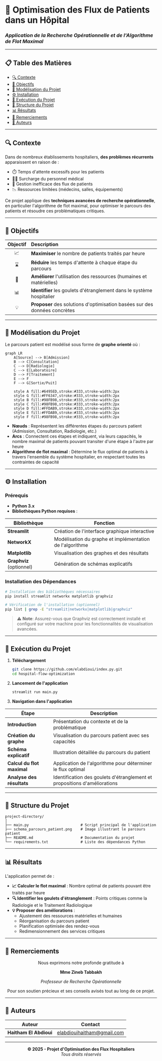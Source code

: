 # 🏥 Optimisation des Flux de Patients dans un Hôpital
### *Application de la Recherche Opérationnelle et de l'Algorithme de Flot Maximal*



---

## 📋 Table des Matières

- [🔍 Contexte](#-contexte)
- [🎯 Objectifs](#-objectifs)
- [🔄 Modélisation du Projet](#-modélisation-du-projet)
- [⚙️ Installation](#️-installation)
- [🚀 Exécution du Projet](#-exécution-du-projet)
- [📂 Structure du Projet](#-structure-du-projet)
- [📊 Résultats](#-résultats)
- [🙏 Remerciements](#-remerciements)
- [👥 Auteurs](#-auteurs)

---

## 🔍 Contexte

Dans de nombreux établissements hospitaliers, **des problèmes récurrents** apparaissent en raison de :

- ⏱️ Temps d'attente excessifs pour les patients
- 👨‍⚕️ Surcharge du personnel médical
- 🏢 Gestion inefficace des flux de patients
- 📉 Ressources limitées (médecins, salles, équipements)

Ce projet applique des **techniques avancées de recherche opérationnelle**, en particulier l'algorithme de flot maximal, pour optimiser le parcours des patients et résoudre ces problématiques critiques.

---

## 🎯 Objectifs

<div align="center">
  
| Objectif | Description |
|:-------:|:------------|
| 📈 | **Maximiser** le nombre de patients traités par heure |
| ⌛ | **Réduire** les temps d'attente à chaque étape du parcours |
| 🔧 | **Améliorer** l'utilisation des ressources (humaines et matérielles) |
| 📊 | **Identifier** les goulets d'étranglement dans le système hospitalier |
| 💡 | **Proposer** des solutions d'optimisation basées sur des données concrètes |

</div>

---

## 🔄 Modélisation du Projet

Le parcours patient est modélisé sous forme de **graphe orienté** où :

```mermaid
graph LR
    A[Source] --> B[Admission]
    B --> C[Consultation]
    C --> D[Radiologie]
    C --> E[Laboratoire]
    D --> F[Traitement]
    E --> F
    F --> G[Sortie/Puit]
    
    style A fill:#6495ED,stroke:#333,stroke-width:2px
    style G fill:#FF6347,stroke:#333,stroke-width:2px
    style B fill:#98FB98,stroke:#333,stroke-width:2px
    style C fill:#98FB98,stroke:#333,stroke-width:2px
    style D fill:#FFDAB9,stroke:#333,stroke-width:2px
    style E fill:#FFDAB9,stroke:#333,stroke-width:2px
    style F fill:#98FB98,stroke:#333,stroke-width:2px
```

- **Nœuds** : Représentent les différentes étapes du parcours patient (Admission, Consultation, Radiologie, etc.)
- **Arcs** : Connectent ces étapes et indiquent, via leurs capacités, le nombre maximal de patients pouvant transiter d'une étape à l'autre par heure
- **Algorithme de flot maximal** : Détermine le flux optimal de patients à travers l'ensemble du système hospitalier, en respectant toutes les contraintes de capacité

---

## ⚙️ Installation

### Prérequis

- **Python 3.x**
- **Bibliothèques Python requises** :

<div align="center">
  
| Bibliothèque | Fonction |
|--------------|----------|
| **Streamlit** | Création de l'interface graphique interactive |
| **NetworkX** | Modélisation du graphe et implémentation de l'algorithme |
| **Matplotlib** | Visualisation des graphes et des résultats |
| **Graphviz** (optionnel) | Génération de schémas explicatifs |

</div>

### Installation des Dépendances

```bash
# Installation des bibliothèques nécessaires
pip install streamlit networkx matplotlib graphviz

# Vérification de l'installation (optionnel)
pip list | grep -E "streamlit|networkx|matplotlib|graphviz"
```

> ⚠️ **Note**: Assurez-vous que Graphviz est correctement installé et configuré sur votre machine pour les fonctionnalités de visualisation avancées.

---

## 🚀 Exécution du Projet

1. **Téléchargement**
   ```bash
   git clone https://github.com/elabdioui/index.py.git
   cd hospital-flow-optimization
   ```

2. **Lancement de l'application**
   ```bash
   streamlit run main.py
   ```

3. **Navigation dans l'application**

<div align="center">
  
| Étape | Description |
|-------|-------------|
| **Introduction** | Présentation du contexte et de la problématique |
| **Création du graphe** | Visualisation du parcours patient avec ses capacités |
| **Schéma explicatif** | Illustration détaillée du parcours du patient |
| **Calcul du flot maximal** | Application de l'algorithme pour déterminer le flux optimal |
| **Analyse des résultats** | Identification des goulets d'étranglement et propositions d'améliorations |

</div>

---

## 📂 Structure du Projet

```
project-directory/
│
├── main.py                        # Script principal de l'application
├── schema_parcours_patient.png    # Image illustrant le parcours patient
├── README.md                      # Documentation du projet
└── requirements.txt               # Liste des dépendances Python
```

---

## 📊 Résultats

L'application permet de :

- **📈 Calculer le flot maximal** : Nombre optimal de patients pouvant être traités par heure
- **🔍 Identifier les goulets d'étranglement** : Points critiques comme la Radiologie et le Traitement Radiologique
- **💡 Proposer des améliorations** :
  - Ajustement des ressources matérielles et humaines
  - Réorganisation du parcours patient
  - Planification optimisée des rendez-vous
  - Redimensionnement des services critiques

---

## 🙏 Remerciements

<div align="center">
  
Nous exprimons notre profonde gratitude à 

**Mme Zineb Tabbakh**

*Professeur de Recherche Opérationnelle*

Pour son soutien précieux et ses conseils avisés tout au long de ce projet.

</div>

---

## 👥 Auteurs

<div align="center">
  
| Auteur | Contact |
|--------|---------|
| **Haitham El Abdioui** | [elabdiouihaitham@gmail.com](mailto:elabdiouihaitham@gmail.com) |

</div>

---

<div align="center">
  
**© 2025 - Projet d'Optimisation des Flux Hospitaliers**  
*Tous droits réservés*

</div>
